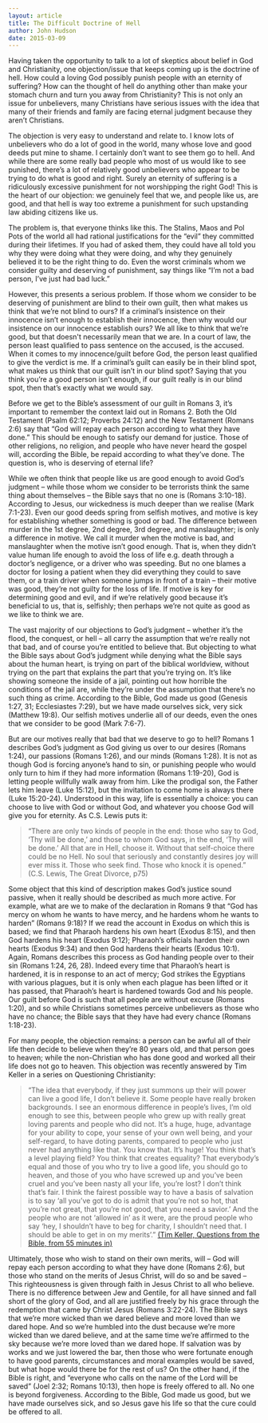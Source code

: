 ```yaml
---
layout: article
title: The Difficult Doctrine of Hell
author: John Hudson
date: 2015-03-09
--- 
```


Having taken the opportunity to talk to a lot of skeptics about belief in God and Christianity, one objection/issue that keeps coming up is the doctrine of hell. How could a loving God possibly punish people with an eternity of suffering? How can the thought of hell do anything other than make your stomach churn and turn you away from Christianity? This is not only an issue for unbelievers, many Christians have serious issues with the idea that many of their friends and family are facing eternal judgment because they aren’t Christians.

The objection is very easy to understand and relate to. I know lots of unbelievers who do a lot of good in the world, many whose love and good deeds put mine to shame. I certainly don’t want to see them go to hell. And while there are some really bad people who most of us would like to see punished, there’s a lot of relatively good unbelievers who appear to be trying to do what is good and right. Surely an eternity of suffering is a ridiculously excessive punishment for not worshipping the right God! This is the heart of our objection: we genuinely feel that we, and people like us, are good, and that hell is way too extreme a punishment for such upstanding law abiding citizens like us.

The problem is, that everyone thinks like this. The Stalins, Maos and Pol Pots of the world all had rational justifications for the “evil” they committed during their lifetimes. If you had of asked them, they could have all told you why they were doing what they were doing, and why they genuinely believed it to be the right thing to do. Even the worst criminals whom we consider guilty and deserving of punishment, say things like “I’m not a bad person, I’ve just had bad luck.”

However, this presents a serious problem. If those whom we consider to be deserving of punishment are blind to their own guilt, then what makes us think that we’re not blind to ours? If a criminal’s insistence on their innocence isn’t enough to establish their innocence, then why would our insistence on our innocence establish ours? We all like to think that we’re good, but that doesn't necessarily mean that we are. In a court of law, the person least qualified to pass sentence on the accused, is the accused. When it comes to my innocence/guilt before God, the person least qualified to give the verdict is me. If a criminal’s guilt can easily be in their blind spot, what makes us think that our guilt isn’t in our blind spot? Saying that you think you’re a good person isn’t enough, if our guilt really is in our blind spot, then that’s exactly what we would say.

Before we get to the Bible’s assessment of our guilt in Romans 3, it’s important to remember the context laid out in Romans 2. Both the Old Testament (Psalm 62:12; Proverbs 24:12) and the New Testament (Romans 2:6) say that “God will repay each person according to what they have done.” This should be enough to satisfy our demand for justice. Those of other religions, no religion, and people who have never heard the gospel will, according the Bible, be repaid according to what they’ve done. The question is, who is deserving of eternal life?

While we often think that people like us are good enough to avoid God’s judgment – while those whom we consider to be terrorists think the same thing about themselves – the Bible says that no one is (Romans 3:10-18). According to Jesus, our wickedness is much deeper than we realise (Mark 7:1-23). Even our good deeds spring from selfish motives, and motive is key for establishing whether something is good or bad. The difference between murder in the 1st degree, 2nd degree, 3rd degree, and manslaughter; is only a difference in motive. We call it murder when the motive is bad, and manslaughter when the motive isn’t good enough. That is, when they didn’t value human life enough to avoid the loss of life e.g. death through a doctor’s negligence, or a driver who was speeding. But no one blames a doctor for losing a patient when they did everything they could to save them, or a train driver when someone jumps in front of a train – their motive was good, they’re not guilty for the loss of life. If motive is key for determining good and evil, and if we’re relatively good because it’s beneficial to us, that is, selfishly; then perhaps we’re not quite as good as we like to think we are.

The vast majority of our objections to God’s judgment – whether it’s the flood, the conquest, or hell – all carry the assumption that we’re really not that bad, and of course you’re entitled to believe that. But objecting to what the Bible says about God’s judgment while denying what the Bible says about the human heart, is trying on part of the biblical worldview, without trying on the part that explains the part that you’re trying on. It’s like showing someone the inside of a jail, pointing out how horrible the conditions of the jail are, while they’re under the assumption that there’s no such thing as crime. According to the Bible, God made us good (Genesis 1:27, 31; Ecclesiastes 7:29), but we have made ourselves sick, very sick (Matthew 19:8). Our selfish motives underlie all of our deeds, even the ones that we consider to be good (Mark 7:6-7).

But are our motives really that bad that we deserve to go to hell? Romans 1 describes God’s judgment as God giving us over to our desires (Romans 1:24), our passions (Romans 1:26), and our minds (Romans 1:28). It is not as though God is forcing anyone’s hand to sin, or punishing people who would only turn to him if they had more information (Romans 1:19-20), God is letting people willfully walk away from him. Like the prodigal son, the Father lets him leave (Luke 15:12), but the invitation to come home is always there (Luke 15:20-24). Understood in this way, life is essentially a choice: you can choose to live with God or without God, and whatever you choose God will give you for eternity. As C.S. Lewis puts it:

> “There are only two kinds of people in the end: those who say to God, ‘Thy will be done,’ and those to whom God says, in the end, ‘Thy will be done.’ All that are in Hell, choose it. Without that self-choice there could be no Hell. No soul that seriously and constantly desires joy will ever miss it. Those who seek find. Those who knock it is opened.” (C.S. Lewis, The Great Divorce, p75)

Some object that this kind of description makes God’s justice sound passive, when it really should be described as much more active. For example, what are we to make of the declaration in Romans 9 that “God has mercy on whom he wants to have mercy, and he hardens whom he wants to harden” (Romans 9:18)? If we read the account in Exodus on which this is based; we find that Pharaoh hardens his own heart (Exodus 8:15), and then God hardens his heart (Exodus 9:12); Pharaoh’s officials harden their own hearts (Exodus 9:34) and then God hardens their hearts (Exodus 10:1). Again, Romans describes this process as God handing people over to their sin (Romans 1:24, 26, 28). Indeed every time that Pharaoh’s heart is hardened, it is in response to an act of mercy; God strikes the Egyptians with various plagues, but it is only when each plague has been lifted or it has passed, that Pharaoh’s heart is hardened towards God and his people. Our guilt before God is such that all people are without excuse (Romans 1:20), and so while Christians sometimes perceive unbelievers as those who have no chance; the Bible says that they have had every chance (Romans 1:18-23).

For many people, the objection remains: a person can be awful all of their life then decide to believe when they’re 80 years old, and that person goes to heaven; while the non-Christian who has done good and worked all their life does not go to heaven. This objection was recently answered by Tim Keller in a series on Questioning Christianity:

> “The idea that everybody, if they just summons up their will power can live a good life, I don’t believe it. Some people have really broken backgrounds. I see an enormous difference in people’s lives, I’m old enough to see this, between people who grew up with really great loving parents and people who did not. It’s a huge, huge, advantage for your ability to cope, your sense of your own well being, and your self-regard, to have doting parents, compared to people who just never had anything like that. You know that. It’s huge! You think that’s a level playing field? You think that creates equality? That everybody’s equal and those of you who try to live a good life, you should go to heaven, and those of you who have screwed up and you’ve been cruel and you’ve been nasty all your life, you’re lost? I don’t think that’s fair. I think the fairest possible way to have a basis of salvation is to say ‘all you’ve got to do is admit that you’re not so hot, that you’re not great, that you’re not good, that you need a savior.’ And the people who are not ‘allowed in’ as it were, are the proud people who say ‘hey, I shouldn’t have to beg for charity, I shouldn’t need that. I should be able to get in on my merits’.” [(Tim Keller, Questions from the Bible, from 55 minutes in)](http://www.gospelinlife.com/questions-about-the-bible-8343.html)

Ultimately, those who wish to stand on their own merits, will – God will repay each person according to what they have done (Romans 2:6), but those who stand on the merits of Jesus Christ, will do so and be saved – This righteousness is given through faith in Jesus Christ to all who believe. There is no difference between Jew and Gentile, for all have sinned and fall short of the glory of God, and all are justified freely by his grace through the redemption that came by Christ Jesus (Romans 3:22-24). The Bible says that we’re more wicked than we dared believe and more loved than we dared hope. And so we’re humbled into the dust because we’re more wicked than we dared believe, and at the same time we’re affirmed to the sky because we’re more loved than we dared hope. If salvation was by works and we just lowered the bar, then those who were fortunate enough to have good parents, circumstances and moral examples would be saved, but what hope would there be for the rest of us? On the other hand, if the Bible is right, and “everyone who calls on the name of the Lord will be saved” (Joel 2:32; Romans 10:13), then hope is freely offered to all. No one is beyond forgiveness. According to the Bible, God made us good, but we have made ourselves sick, and so Jesus gave his life so that the cure could be offered to all.
